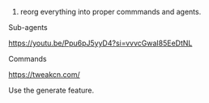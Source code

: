 1. reorg everything into proper commmands and agents.

Sub-agents

https://youtu.be/Ppu6pJ5yyD4?si=vvvcGwaI85EeDtNL

Commands

https://tweakcn.com/

Use the generate feature.
